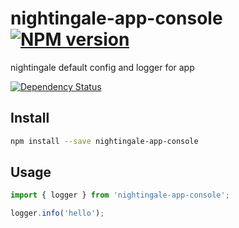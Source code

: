 # nightingale-app-console [![NPM version][npm-image]][npm-url]

nightingale default config and logger for app

[![Dependency Status][daviddm-image]][daviddm-url]

## Install

```sh
npm install --save nightingale-app-console
```

## Usage

```js
import { logger } from 'nightingale-app-console';

logger.info('hello');
```

[npm-image]: https://img.shields.io/npm/v/nightingale-app-console.svg?style=flat-square
[npm-url]: https://npmjs.org/package/nightingale-app-console
[daviddm-image]: https://david-dm.org/nightingalejs/nightingale-app-console.svg?style=flat-square
[daviddm-url]: https://david-dm.org/nightingalejs/nightingale-app-console
